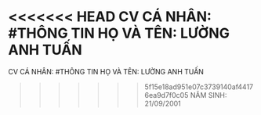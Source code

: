 <<<<<<< HEAD
CV CÁ NHÂN: 
#THÔNG TIN
HỌ VÀ TÊN: LƯỜNG ANH TUẤN
=======
CV CÁ NHÂN: 
#THÔNG TIN
HỌ VÀ TÊN: LƯỜNG ANH TUẤN
>>>>>>> 5f15e18ad951e07c3739140af44176ea9d7f0c05
NĂM SINH: 21/09/2001
